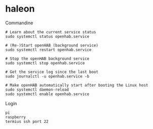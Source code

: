 # haleon
Commandine

    # Learn about the current service status
    sudo systemctl status openhab.service

    # (Re-)Start openHAB (background service)
    sudo systemctl restart openhab.service

    # Stop the openHAB background service
    sudo systemctl stop openhab.service

    # Get the service log since the last boot
    sudo journalctl -u openhab.service -b

    # Make openHAB automatically start after booting the Linux host
    sudo systemctl daemon-reload
    sudo systemctl enable openhab.service


Login

    pi
    raspberry
    termius ssh port 22
